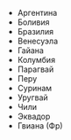 *   Аргентина
*   Боливия
*   Бразилия
*   Венесуэла
*   Гайана
*   Колумбия
*   Парагвай
*   Перу
*   Суринам
*   Уругвай
*   Чили
*   Эквадор
*   Гвиана (Фр)
